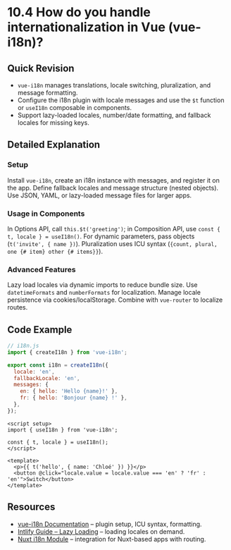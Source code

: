 # 10.4 How do you handle internationalization in Vue (vue-i18n)?

## Quick Revision
- `vue-i18n` manages translations, locale switching, pluralization, and message formatting.
- Configure the i18n plugin with locale messages and use the `$t` function or `useI18n` composable in components.
- Support lazy-loaded locales, number/date formatting, and fallback locales for missing keys.

## Detailed Explanation
### Setup
Install `vue-i18n`, create an i18n instance with messages, and register it on the app. Define fallback locales and message structure (nested objects). Use JSON, YAML, or lazy-loaded message files for larger apps.

### Usage in Components
In Options API, call `this.$t('greeting')`; in Composition API, use `const { t, locale } = useI18n()`. For dynamic parameters, pass objects (`t('invite', { name })`). Pluralization uses ICU syntax (`{count, plural, one {# item} other {# items}}`).

### Advanced Features
Lazy load locales via dynamic imports to reduce bundle size. Use `datetimeFormats` and `numberFormats` for localization. Manage locale persistence via cookies/localStorage. Combine with `vue-router` to localize routes.

## Code Example
```js
// i18n.js
import { createI18n } from 'vue-i18n';

export const i18n = createI18n({
  locale: 'en',
  fallbackLocale: 'en',
  messages: {
    en: { hello: 'Hello {name}!' },
    fr: { hello: 'Bonjour {name} !' },
  },
});
```
```vue
<script setup>
import { useI18n } from 'vue-i18n';

const { t, locale } = useI18n();
</script>

<template>
  <p>{{ t('hello', { name: 'Chloé' }) }}</p>
  <button @click="locale.value = locale.value === 'en' ? 'fr' : 'en'">Switch</button>
</template>
```

## Resources
- [vue-i18n Documentation](https://vue-i18n.intlify.dev/) – plugin setup, ICU syntax, formatting.
- [Intlify Guide – Lazy Loading](https://vue-i18n.intlify.dev/guide/advanced/lazy.html) – loading locales on demand.
- [Nuxt i18n Module](https://i18n.nuxtjs.org/) – integration for Nuxt-based apps with routing.
